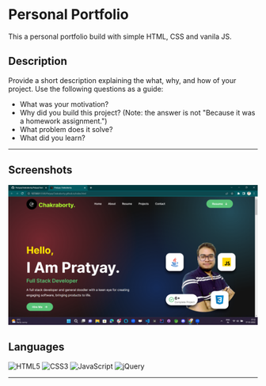 # Personal Portfolio

This a personal portfolio build with simple HTML, CSS and vanila JS.

## Description

Provide a short description explaining the what, why, and how of your project. Use the following questions as a guide:

-    What was your motivation?
-    Why did you build this project? (Note: the answer is not "Because it was a homework assignment.")
-    What problem does it solve?
-    What did you learn?

---

## Screenshots

![App Screenshot](./image/portim.png)

## Languages

![HTML5](https://img.shields.io/badge/html5-%23E34F26.svg?style=for-the-badge&logo=html5&logoColor=white)
![CSS3](https://img.shields.io/badge/css3-%231572B6.svg?style=for-the-badge&logo=css3&logoColor=white)
![JavaScript](https://img.shields.io/badge/javascript-%23323330.svg?style=for-the-badge&logo=javascript&logoColor=%23F7DF1E)
![jQuery](https://img.shields.io/badge/jquery-%230769AD.svg?style=for-the-badge&logo=jquery&logoColor=white)

---
